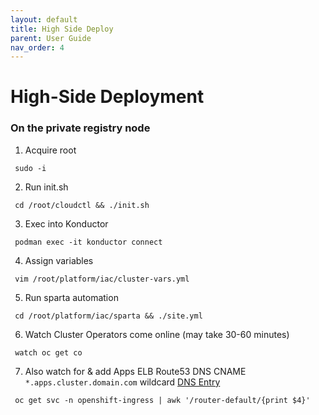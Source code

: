 ```yaml
---
layout: default
title: High Side Deploy
parent: User Guide
nav_order: 4
---
```


# High-Side Deployment

### On the private registry node

  1. Acquire root
```
 sudo -i
```
  2. Run init.sh
```
 cd /root/cloudctl && ./init.sh
```
  3. Exec into Konductor
```
 podman exec -it konductor connect
```
  4. Assign variables
```
 vim /root/platform/iac/cluster-vars.yml
```
  5. Run sparta automation
```
 cd /root/platform/iac/sparta && ./site.yml
```
  6. Watch Cluster Operators come online (may take 30-60 minutes)
```
 watch oc get co
```
  7. Also watch for & add Apps ELB Route53 DNS CNAME `*.apps.cluster.domain.com` wildcard [DNS Entry](https://console.amazonaws-us-gov.com/route53/home?#resource-record-sets)
```
 oc get svc -n openshift-ingress | awk '/router-default/{print $4}'
```
    
[CloudCtl]:https://github.com/CodeSparta/CloudCtl
[Konductor]:https://github.com/CodeSparta/Konductor
